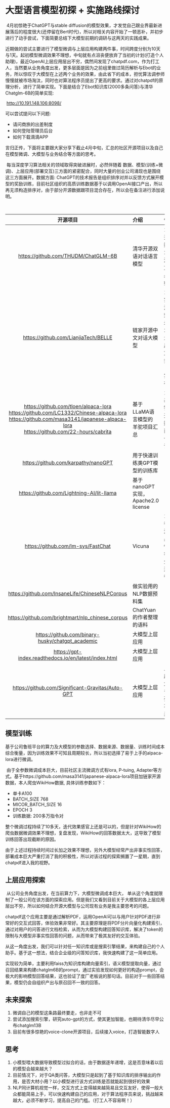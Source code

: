# 大型语言模型初探 + 实施路线探讨

​		4月初惊艳于ChatGPT与stable diffusion的模型效果，才发觉自己跟业界最新进展落后的程度很大(还停留在Bert时代)，所以对相关内容开始了一顿恶补，并初步进行了动手尝试，下面简要总结下大模型前期的调研与这两天的实践成果。

​		近期做的尝试主要进行了模型微调与上层应用构建两件事，时间跨度分别为10天与1天。起初模型微调效果不理想，中旬就有点沮丧便放弃了当初的计划(打造个人助理)，最近OpenAI上层应用层出不穷，偶然间发现了chatpdf.com，作为打工人，当然要从业务角度出发，更多层面是因为之前组里做过简历解析与Ebot的业务，所以惊叹于大模型在上述两个业务的效果，由此省下的成本，担忧算法调参师慢慢就被市场淘汰，同时也对算法程序员提出了更高的要求。通过对chatpdf的原理分析，进行了简单实现。下面是结合了Ebot知识库(2000多条问答)与清华Chatglm-6B的简单实现:

​       http://10.191.148.106:8098/

可以尝试提问以下问题:

* 请问商旅的出差制度
* 如何登陆管理员后台
* 如何下载滴滴APP

​       言归正传，下面将主要跟大家分享下截止4月中旬，汇总的社区开源项目以及自己在模型微调、大模型与业务结合等方面的思考。

​       每当深度学习算法相关的领域取得突破进展时，必然伴随着 数据、模型(训练+微调)、上层应用(部署交互)三方面的紧密配合，同时大量的创业公司涌现也是围绕这三方面展开。数据方面: ChatGPT的技术报告是组织排序对并以反馈方式展开模型的奖励训练，目前社区组织的高质训练数据基于以调用OpenAI接口产出，所以再无须构造排序对，由于部分开源数据跟项目混合存在，所以会在备注进行添加说明。

​		

|                           开源项目                           | 介绍                                  | 备注                                                 |
| :----------------------------------------------------------: | :------------------------------------ | :--------------------------------------------------- |
|             https://github.com/THUDM/ChatGLM-6B              | 清华开源双语对话语言模型              | 1.无开源数据<br />2.实测中文效果最好<br />           |
|             https://github.com/LianjiaTech/BELLE             | 链家开源中文对话大模型                | 1.未实测，效果未知<br />2.大量高质中文数据（很实在） |
| https://github.com/tloen/alpaca-lora<br />https://github.com/LC1332/Chinese-alpaca-lora<br />https://github.com/masa3141/japanese-alpaca-lora<br />https://github.com/22-hours/cabrita | 基于LLaMA语言模型的<br />羊驼项目汇总 | 1.可基于链家开源数据<br />直接一键训练               |
|             https://github.com/karpathy/nanoGPT              | 用于快速训练类GPT模型的训练库         |                                                      |
|          https://github.com/Lightning-AI/lit-llama           | 基于nanoGPT实现，Apache2.0 license    |                                                      |
|              https://github.com/lm-sys/FastChat              | Vicuna                                | 1.记得实测效果很惊艳，生成速度很快                   |
|        https://github.com/InsaneLife/ChineseNLPCorpus        | 做实验用的NLP数据预料集               |                                                      |
|       https://github.com/brightmart/nlp_chinese_corpus       | ChatYuan的作者整理的语料              |                                                      |
|       https://github.com/binary-husky/chatgpt_academic       | 大模型上层应用                        |                                                      |
|    https://gpt-index.readthedocs.io/en/latest/index.html     | 大模型上层应用                        |                                                      |
|       https://github.com/Significant-Gravitas/Auto-GPT       | 大模型上层应用                        | 上层应用太多，列举不过来                             |

## 模型训练

​		基于公司鲁班平台的算力及大模型的参数选择、数据来源、数据量、训练时间成本综合衡量，因为训练效果不可知且周期较长，所以当初选择了易于上手的alpaca-lora进行微调。

​       由于全参数微调成本巨大，目前社区主流微调方式有lora, P-tuing,  Adapter等方式。基于https://github.com/masa3141/japanese-alpaca-lora项目加链家开源数据，本人爬虫WikiHow数据, 具体训练参数如下：

* 单卡A100
* BATCH_SIZE 768
* MICOR_BATCH_SIZE 16
* EPOCH 3
* 训练数据: 200多万指令对

​      整个微调过程持续了10多天，迭代效果感官上还是可以的，但是针对WikiHow的爬虫数据微调效果不理想，复盘发现，WikiHow的回答数据太大，这导致了模型训练回答出现截断的原因。

​     由于上述过程持续时间过长加之效果不理想，另外大模型经常产出非事实性回答，部署成本巨大严重打消了我的积极性，所以对该过程的探索搁置了一星期，直到chatpdf进入我的视野。

## 上层应用探索

​		从公司业务角度出发，在当前算力下，大模型微调成本巨大， 单从这个角度就限制了一般公司在该方面的探索应用。但是我们又看到目前关于大模型的各上层应用层出不穷，所以如何结合开源大模型与公司现有业务是我主要思考的问题。

​        chatpdf这个应用主要是通过解析PDF，运用OpenAI可以与用户针对PDF进行非常好的交互式回答，体验效果非常好。其主要原理是将PDF分片向量化构建索引，通过对用户的问答进行文档检索，从而为大模型构建回答知识库，解决了token的限制与大模型非事实性回答的问题，从而带来了极其友好的交互体验。

​       从这一角度出发，我们可以针对任一知识库或是搜索引擎结果，来构建自己的个人助手。基于这一想法，结合企业级的问答知识库，我快速构建了这一简单应用。

​	   实现较为简单，主要利用faiss为知识库构建向量索引，语义模型提取向量，通过召回结果来构建chatglm6B的prompt，通过实验发现如何更好的构造prompt，会极大的影响模型回答结果，这也验证了度厂老板说的那句话。目前对于一些回答结果，模型仍会自组织产出与原召回不一致的回答。

## 未来探索

1. 微调自己的模型这条路最终要走，也非走不可
2. 尝试添加搜索引擎，研究auto-gpt的方式，使其更加智能，也期待清华尽早公布chatglm13B
3. 目前有很多惊艳的voice-clone开源项目，后续接入voice，打造智能数字人

## 思考

1. 小模型喂大数据导致模型过拟合的话，由于数据逐年递增，这是否意味着以后的模型会越来越大？
2. 目前情况下，对于QA类问答，大模型只是起到了基于知识库的排序输出的作用，是否大材小用？以小模型进行该方式训练是否就能起到很好的效果
3. NLP同计算机视觉一样，交互方式上变得越来越简易且交互友好，使得一般大众都能简易上手，可以快速构建自己的应用，对于算法程序员来说，挑战越来越大，必须不断学习，提高自己的门槛。（打工人不容易啊！）

